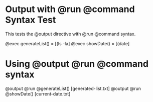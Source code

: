 # Output with @run @command Syntax Test

This tests the @output directive with @run @command syntax.

@exec generateList() = [(ls -la]
@exec showDate() = [(date]

# Using @output @run @command syntax
@output @run @generateList() [generated-list.txt]
@output @run @showDate() [current-date.txt]